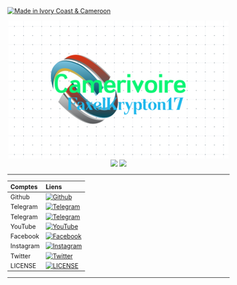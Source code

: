 <p align="left">
<a href="#"><img title="Made in Ivory Coast & Cameroon" src="https://img.shields.io/badge/Designed%20By Faxel and Krypton17-green?colorA=%23ff0000&colorB=%23017e40"></a>
</p>

<p align="center"> 
  <img src="https://raw.githubusercontent.com/camerivoire/camerivoire/master/CamerIvoire/CamerIvoire.png" width="500"/>
  <img src="https://github-readme-stats.vercel.app/api?username=camerivoire&show_icons=true&theme=dark"/>
  <img src="https://github-readme-stats.anuraghazra1.vercel.app/api/top-langs/?username=camerivoire&layout=compact&theme=radical"/>
</p>

-----------------------------------------------------------------------------------------------------------------------------------------------------------------------
| Comptes       |                                                                      Liens                                                                          |  
|:--------------|:----------------------------------------------------------------------------------------------------------------------------------------------------|
| Github        |[![Github](https://img.shields.io/badge/Github-%40camerivoire-yellow?logo=github)](https://github.com/camerivoire)                                   |     
| Telegram      |[![Telegram](https://img.shields.io/badge/Telegram-%40Termux&Linux-orange?logo=telegram)](https://t.me/Linux_Tor)                                      | 
| Telegram      |[![Telegram](https://img.shields.io/badge/Telegram-%40Krypton17-cyan?logo=telegram)](https://t.me/Krypton17)                                         |                           
| YouTube       |[![YouTube](https://img.shields.io/badge/Youtube-%40CamerIvoire-red?logo=youtube)](https://www.youtube.com/c/FASTERAXEL?sub_confirmation=1)          | 
| Facebook      |[![Facebook](https://img.shields.io/badge/Facebook-%40Faxel--19-teal?logo=Facebook)](https://www.facebook.com/camerivoire)                           |                                     
| Instagram     |[![Instagram](https://img.shields.io/badge/Instagram-%40camerivoire-magenta?logo=instagram)](https://www.instagram.com/camerivoire)                  |                                    
| Twitter       |[![Twitter](https://img.shields.io/badge/twitter-%40camerivoire-magenta?logo=twitter)](https://www.twitter.com/camerivoire)                          |                
| LICENSE       |[![LICENSE](https://img.shields.io/badge/License-MIT-lightgrey.svg?logo=License-MIT)](https://raw.githubusercontent.com/phantom-19/yutube/master/MIT)| 
-----------------------------------------------------------------------------------------------------------------------------------------------------------------------

